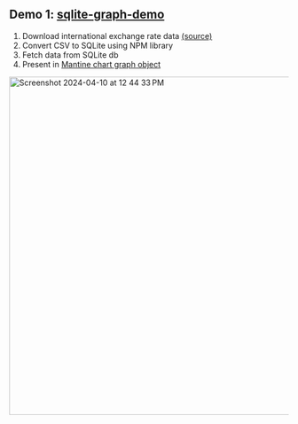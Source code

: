 ## Demo 1: [sqlite-graph-demo](https://github.com/revblaze/NextRefresher/tree/main/sqlite-graph-demo)

1. Download international exchange rate data [(source)](https://www.bis.org/statistics/full_xru_d_csv_row.zip)
2. Convert CSV to SQLite using NPM library
3. Fetch data from SQLite db
4. Present in [Mantine chart graph object](https://mantine.dev/charts/line-chart/)

<img width="610" alt="Screenshot 2024-04-10 at 12 44 33 PM" src="https://github.com/revblaze/NextRefresher/assets/1476332/ab7eca07-bc45-4db3-97a1-490a71287d75">
